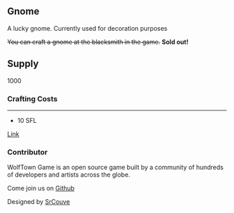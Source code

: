 ## Gnome

A lucky gnome. Currently used for decoration purposes

~~You can craft a gnome at the blacksmith in the game.~~ **Sold out!**

## Supply

1000

### Crafting Costs

---

- 10 SFL

[Link](https://docs.sunflower-land.com/crafting-guide)

### Contributor

WolfTown Game is an open source game built by a community of hundreds of developers and artists across the globe.

Come join us on [Github](https://github.com/sunflower-land/sunflower-land)

Designed by [SrCouve](twitter.com/KaioJansen2)
